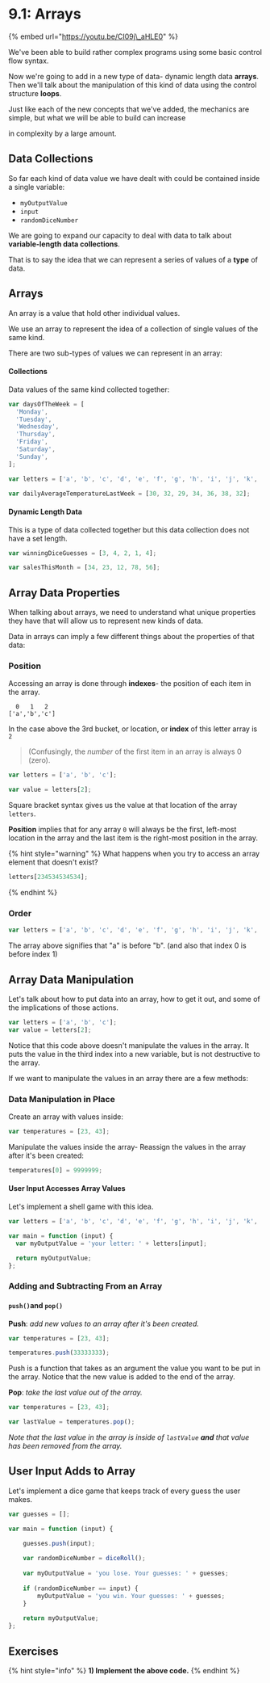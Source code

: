 # 9.1: Arrays

{% embed url="https://youtu.be/CI09j\_aHLE0" %}

We've been able to build rather complex programs using some basic control flow syntax.

Now we're going to add in a new type of data- dynamic length data **arrays**. Then we'll talk about the manipulation of this kind of data using the control structure **loops**.

Just like each of the new concepts that we've added, the mechanics are simple, but what we will be able to build can increase 

in complexity by a large amount.

## Data Collections

So far each kind of data value we have dealt with could be contained inside a single variable:

* `myOutputValue`
* `input`
* `randomDiceNumber`

We are going to expand our capacity to deal with data to talk about **variable-length data collections**.

That is to say the idea that we can represent a series of values of a **type** of data.

## Arrays

An array is a value that hold other individual values.

We use an array to represent the idea of a collection of single values of the same kind.

There are two sub-types of values we can represent in an array:

#### Collections

Data values of the same kind collected together:

```javascript
var daysOfTheWeek = [
  'Monday',
  'Tuesday',
  'Wednesday',
  'Thursday',
  'Friday',
  'Saturday',
  'Sunday',
];
```

```javascript
var letters = ['a', 'b', 'c', 'd', 'e', 'f', 'g', 'h', 'i', 'j', 'k', 'l', 'm', 'n', 'o', 'p', 'q', 'r', 's', 't', 'u', 'v', 'w', 'x', 'y', 'z'];
```

```javascript
var dailyAverageTemperatureLastWeek = [30, 32, 29, 34, 36, 38, 32];
```

#### Dynamic Length Data

This is a type of data collected together but this data collection does not have a set length.

```javascript
var winningDiceGuesses = [3, 4, 2, 1, 4];
```

```javascript
var salesThisMonth = [34, 23, 12, 78, 56];
```

## Array Data Properties

When talking about arrays, we need to understand what unique properties they have that will allow us to represent new kinds of data.

Data in arrays can imply a few different things about the properties of that data:

### Position

Accessing an array is done through **indexes**- the position of each item in the array.

```text
  0   1   2
['a','b','c']
```

In the case above the 3rd bucket, or location, or **index** of this letter array is `2`

> \(Confusingly, the _number_ of the first item in an array is always 0 \(zero\).

```javascript
var letters = ['a', 'b', 'c'];
```

```javascript
var value = letters[2];
```

Square bracket syntax gives us the value at that location of the array `letters`.

**Position** implies that for any array `0` will always be the first, left-most location in the array and the last item is the right-most position in the array.

{% hint style="warning" %}
What happens when you try to access an array element that doesn't exist? 

```javascript
letters[234534534534];
```
{% endhint %}



### Order

```javascript
var letters = ['a', 'b', 'c', 'd', 'e', 'f', 'g', 'h', 'i', 'j', 'k', 'l', 'm', 'n', 'o', 'p', 'q', 'r', 's', 't', 'u', 'v', 'w', 'x', 'y', 'z'];
```

The array above signifies that "a" is before "b". \(and also that index 0 is before index 1\)

## Array Data Manipulation

Let's talk about how to put data into an array, how to get it out, and some of the implications of those actions.

```javascript
var letters = ['a', 'b', 'c'];
var value = letters[2];
```

Notice that this code above doesn't manipulate the values in the array. It puts the value in the third index into a new variable, but is not destructive to the array.

If we want to manipulate the values in an array there are a few methods:

### Data Manipulation in Place

Create an array with values inside:

```javascript
var temperatures = [23, 43];
```

Manipulate the values inside the array- Reassign the values in the array after it's been created:

```javascript
temperatures[0] = 9999999;
```

#### User Input Accesses Array Values

Let's implement a shell game with this idea.

```javascript
var letters = ['a', 'b', 'c', 'd', 'e', 'f', 'g', 'h', 'i', 'j', 'k', 'l', 'm', 'n', 'o', 'p', 'q', 'r', 's', 't', 'u', 'v', 'w', 'x', 'y', 'z'];

var main = function (input) {
  var myOutputValue = 'your letter: ' + letters[input];

  return myOutputValue;
};
```

### Adding and Subtracting From an Array

#### `push()`and `pop()`

**Push**: _add new values to an array after it's been created._

```javascript
var temperatures = [23, 43];
```

```javascript
temperatures.push(33333333);
```

Push is a function that takes as an argument the value you want to be put in the array. Notice that the new value is added to the end of the array.

**Pop**: _take the last value out of the array._

```javascript
var temperatures = [23, 43];
```

```javascript
var lastValue = temperatures.pop();
```

_Note that the last value in the array is inside of `lastValue` **and** that value has been removed from the array._

## User Input Adds to Array

Let's implement a dice game that keeps track of every guess the user makes.

```javascript
var guesses = [];

var main = function (input) {

    guesses.push(input);
    
    var randomDiceNumber = diceRoll();
    
    var myOutputValue = 'you lose. Your guesses: ' + guesses;
    
    if (randomDiceNumber == input) {
        myOutputValue = 'you win. Your guesses: ' + guesses;
    }
    
    return myOutputValue;
};
```



## Exercises

{% hint style="info" %}
**1\) Implement the above code.**
{% endhint %}



